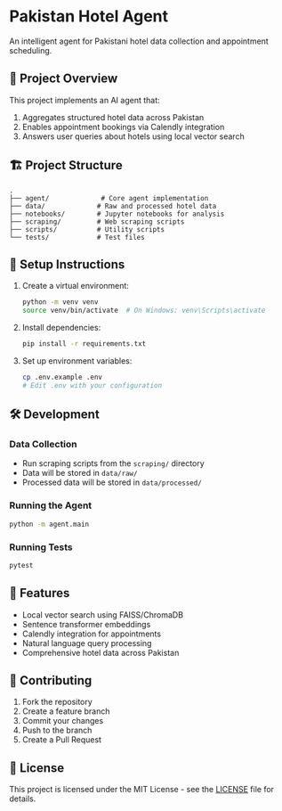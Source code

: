 # Pakistan Hotel Agent

An intelligent agent for Pakistani hotel data collection and appointment scheduling.

## 🎯 Project Overview

This project implements an AI agent that:
1. Aggregates structured hotel data across Pakistan
2. Enables appointment bookings via Calendly integration
3. Answers user queries about hotels using local vector search

## 🏗️ Project Structure

```
.
├── agent/             # Core agent implementation
├── data/             # Raw and processed hotel data
├── notebooks/        # Jupyter notebooks for analysis
├── scraping/         # Web scraping scripts
├── scripts/          # Utility scripts
└── tests/            # Test files
```

## 🚀 Setup Instructions

1. Create a virtual environment:
   ```bash
   python -m venv venv
   source venv/bin/activate  # On Windows: venv\Scripts\activate
   ```

2. Install dependencies:
   ```bash
   pip install -r requirements.txt
   ```

3. Set up environment variables:
   ```bash
   cp .env.example .env
   # Edit .env with your configuration
   ```

## 🛠️ Development

### Data Collection
- Run scraping scripts from the `scraping/` directory
- Data will be stored in `data/raw/`
- Processed data will be stored in `data/processed/`

### Running the Agent
```bash
python -m agent.main
```

### Running Tests
```bash
pytest
```

## 📝 Features

- Local vector search using FAISS/ChromaDB
- Sentence transformer embeddings
- Calendly integration for appointments
- Natural language query processing
- Comprehensive hotel data across Pakistan

## 🤝 Contributing

1. Fork the repository
2. Create a feature branch
3. Commit your changes
4. Push to the branch
5. Create a Pull Request

## 📄 License

This project is licensed under the MIT License - see the [LICENSE](LICENSE) file for details.
